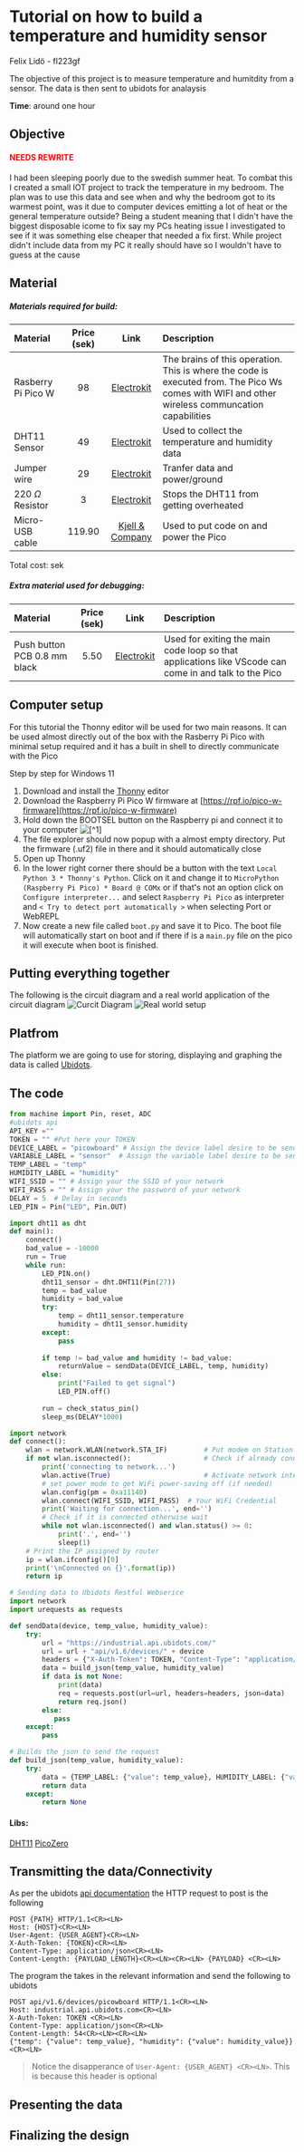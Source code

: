 # Tutorial on how to build a temperature and humidity sensor
Felix Lidö - fl223gf

The objective of this project is to measure temperature and humitdity from a sensor. The data is then sent to ubidots for analaysis

**Time**: around one hour

## Objective  
#### <font color="red"> **NEEDS REWRITE**  </font>

I had been sleeping poorly due to the swedish summer heat. To combat this I created a small IOT project to track the temperature in my bedroom. The plan was to use this data and see when and why the bedroom got to its warmest point, was it due to computer devices emitting a lot of heat or the general temperature outside? Being a student meaning that I didn't have the biggest disposable icome to fix say my PCs heating issue I investigated to see if it was something else cheaper that needed a fix first. While project didn't include data from my PC it really should have so I wouldn't have to guess at the cause

## Material
#####  Materials required for build:
| Material | Price (sek) | Link | Description|
|:------ |:-----------: | :-------:|:-------|
| Rasberry Pi Pico W| 98 | [Electrokit](https://www.electrokit.com/produkt/raspberry-pi-pico-w/)|The brains of this operation. This is where the code is executed from. The Pico Ws comes with WIFI and other wireless communcation capabilities
| DHT11 Sensor| 49 | [Electrokit](https://www.electrokit.com/produkt/digital-temperatur-och-fuktsensor-dht11/) | Used to collect the temperature and humidity data
| Jumper wire | 29|[Electrokit](https://www.electrokit.com/produkt/labbsladd-20-pin-15cm-hane-hane/)| Tranfer data and power/ground
|220 $\Omega$ Resistor|3|[Electrokit](https://www.electrokit.com/en/product/resistor-1w-5-220ohm-220r/)| Stops the DHT11 from getting overheated
|Micro-USB cable|119.90|[Kjell & Company](https://www.kjell.com/se/produkter/kablar-kontakter/usb-kablar/micro-usb-kabel-1-m-p68687)| Used to put code on and power the Pico

Total cost: sek
##### Extra material used for debugging: 
| Material | Price (sek) | Link |Description|
|:------ |:-----------: | :-------:|:-------|
|Push button PCB 0.8 mm black|5.50|[Electrokit](https://www.electrokit.com/en/product/push-button-pcb-0-8-mm-black/)| Used for exiting the main code loop so that applications like VScode can come in and talk to the Pico

## Computer setup
For this tutorial the Thonny editor will be used for two main reasons. It can be used almost directly out of the box with the Rasberry Pi Pico with minimal setup required and it has a built in shell to directly communicate with the Pico

Step by step for Windows 11
1. Download and install the [Thonny](https://thonny.org/) editor
2. Download the Raspberry Pi Pico W firmware at [https://rpf.io/pico-w-firmware](https://rpf.io/pico-w-firmware) 
3. Hold down the BOOTSEL button on the Raspberry pi and connect it to your computer
	![[^1]](https://projects-static.raspberrypi.org/projects/get-started-pico-w/102a04c1d3fc3df01dc1b2505bf353f8cbc0bc1a/en/images/bootsel.png) 
4. The file explorer should now popup with a almost empty directory. Put the firmware (.uf2) file in there and it should automatically close
5. Open up Thonny
6. In the lower right corner there should be a button with the text `Local Python 3 * Thonny's Python`. Click on it and change it to `MicroPython (Raspberry Pi Pico) * Board @ COMx` or if that's not an option click on `Configure interpreter...` and select `Raspberry Pi Pico` as interpreter and `< Try to detect port automatically >` when selecting Port or WebREPL
7. Now create a new file called `boot.py` and save it to Pico. The boot file will automatically start on boot and if there if is a `main.py` file on the pico it will execute when boot is finished.

## Putting everything together
The following is the circuit diagram and a real world application of the circuit diagram
![Curcit Diagram](https://github.com/Quipcore/Temperature-Humidity-Measurer/blob/main/pico%20circuit%20diagram.png?raw=true)
![Real world setup](https://github.com/Quipcore/Temperature-Humidity-Measurer/blob/main/real%20world%20wiring.jpg?raw=true)
## Platfrom
The platform we are going to use for storing, displaying and graphing the data is called [Ubidots](https://ubidots.com/).

## The code
``` python
from machine import Pin, reset, ADC
#ubidots api
API_KEY =""
TOKEN = "" #Put here your TOKEN
DEVICE_LABEL = "picowboard" # Assign the device label desire to be send
VARIABLE_LABEL = "sensor"  # Assign the variable label desire to be send
TEMP_LABEL = "temp"
HUMIDITY_LABEL = "humidity"
WIFI_SSID = "" # Assign your the SSID of your network
WIFI_PASS = "" # Assign your the password of your network
DELAY = 5  # Delay in seconds
LED_PIN = Pin("LED", Pin.OUT)
```


```python
import dht11 as dht
def main():
    connect()
    bad_value = -10000
    run = True
    while run:
        LED_PIN.on()
        dht11_sensor = dht.DHT11(Pin(27))
        temp = bad_value
        humidity = bad_value
        try:
            temp = dht11_sensor.temperature
            humidity = dht11_sensor.humidity
        except:
            pass
        
        if temp != bad_value and humidity != bad_value:
            returnValue = sendData(DEVICE_LABEL, temp, humidity)
        else:
            print("Failed to get signal")
            LED_PIN.off()
            
        run = check_status_pin()
        sleep_ms(DELAY*1000)
```
```python
import network
def connect():
    wlan = network.WLAN(network.STA_IF)         # Put modem on Station mode
    if not wlan.isconnected():                  # Check if already connected
        print('connecting to network...')
        wlan.active(True)                       # Activate network interface
        # set power mode to get WiFi power-saving off (if needed)
        wlan.config(pm = 0xa11140)
        wlan.connect(WIFI_SSID, WIFI_PASS)  # Your WiFi Credential
        print('Waiting for connection...', end='')
        # Check if it is connected otherwise wait
        while not wlan.isconnected() and wlan.status() >= 0:
            print('.', end='')
            sleep(1)
    # Print the IP assigned by router
    ip = wlan.ifconfig()[0]
    print('\nConnected on {}'.format(ip))
    return ip
```

```python
# Sending data to Ubidots Restful Webserice
import network
import urequests as requests

def sendData(device, temp_value, humidity_value):
    try:
        url = "https://industrial.api.ubidots.com/"
        url = url + "api/v1.6/devices/" + device
        headers = {"X-Auth-Token": TOKEN, "Content-Type": "application/json"}
        data = build_json(temp_value, humidity_value)
        if data is not None:
            print(data)
            req = requests.post(url=url, headers=headers, json=data)
            return req.json()
        else:
           pass
    except:
        pass
```
```py
# Builds the json to send the request
def build_json(temp_value, humidity_value):
    try:
        data = {TEMP_LABEL: {"value": temp_value}, HUMIDITY_LABEL: {"value": humidity_value}}
        return data
    except:
        return None
```

#### Libs:
[DHT11](https://github.com/iot-lnu/applied-iot/blob/master/1DV027/DHT11-pico-w/dht.py)
[PicoZero](https://pypi.org/project/picozero/)


## Transmitting the data/Connectivity
As per the ubidots [api documentation](https://docs.ubidots.com/v1.6/reference/http) the HTTP request to post is the following 
```
POST {PATH} HTTP/1.1<CR><LN> 
Host: {HOST}<CR><LN> 
User-Agent: {USER_AGENT}<CR><LN> 
X-Auth-Token: {TOKEN}<CR><LN> 
Content-Type: application/json<CR><LN> 
Content-Length: {PAYLOAD_LENGTH}<CR><LN><CR><LN> {PAYLOAD} <CR><LN>
``` 
The program the takes in the relevant information and send the following to ubidots

```
POST api/v1.6/devices/picowboard HTTP/1.1<CR><LN> 
Host: industrial.api.ubidots.com<CR><LN> 
X-Auth-Token: TOKEN <CR><LN> 
Content-Type: application/json<CR><LN> 
Content-Length: 54<CR><LN><CR><LN> 
{"temp": {"value": temp_value}, "humidity": {"value": humidity_value}} <CR><LN>
``` 
> Notice the disapperance of `User-Agent: {USER_AGENT} <CR><LN>`. This is because  this header is optional

## Presenting the data

## Finalizing the design
